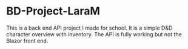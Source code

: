 # BD-Project-LaraM

This is a back end API project I made for school. It is a simple D&D character overview with inventory. The API is fully working but not the Blazor front end.

